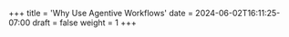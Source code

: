 +++
title = 'Why Use Agentive Workflows'
date = 2024-06-02T16:11:25-07:00
draft = false
weight = 1
+++
